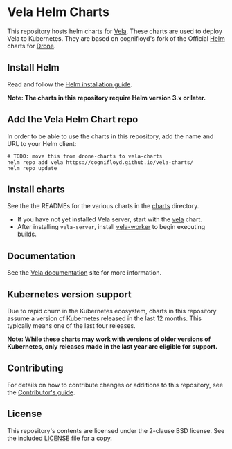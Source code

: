 # Vela Helm Charts

This repository hosts helm charts for [Vela](https://go-vela.githubio/docs/). These charts are used to deploy Vela to Kubernetes.
They are based on cognifloyd's fork of the Official [Helm](https://helm.sh/) charts for [Drone](https://drone.io/).

## Install Helm

Read and follow the [Helm installation guide](https://helm.sh/docs/intro/install/).

**Note: The charts in this repository require Helm version 3.x or later.** 

## Add the Vela Helm Chart repo

In order to be able to use the charts in this repository, add the name and URL to your Helm client:

```console
# TODO: move this from drone-charts to vela-charts
helm repo add vela https://cognifloyd.github.io/vela-charts/
helm repo update
```

## Install charts

See the the READMEs for the various charts in the [charts](charts) directory. 

* If you have not yet installed Vela server, start with the [vela](charts/vela-server) chart.
* After installing `vela-server`, install [vela-worker](charts/vela-worker) to begin executing builds.

## Documentation

See the [Vela documentation](https://go-vela.github.io/docs/) site for more information.

## Kubernetes version support

Due to rapid churn in the Kubernetes ecosystem, charts in this repository assume a version of Kubernetes released in the last 12 months. This typically means one of the last four releases.

**Note: While these charts may work with versions of older versions of Kubernetes, only releases made in the last year are eligible for support.**

## Contributing

For details on how to contribute changes or additions to this repository, see the [Contributor's guide](CONTRIBUTING.md).

## License

This repository's contents are licensed under the 2-clause BSD license. See the included [LICENSE](LICENSE) file for a copy.
